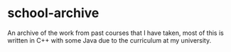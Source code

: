 # school-archive

An archive of the work from past courses that I have taken, most of this is written in C++ with some
Java due to the curriculum at my university.